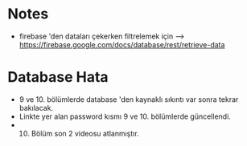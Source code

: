 # Notes
- firebase 'den dataları çekerken filtrelemek için --> https://firebase.google.com/docs/database/rest/retrieve-data


# Database Hata
- 9 ve 10. bölümlerde database 'den kaynaklı sıkıntı var sonra tekrar bakılacak.
- Linkte yer alan password kısmı 9 ve 10. bölümlerde güncellendi.
- 10. Bölüm son 2 videosu atlanmıştır.